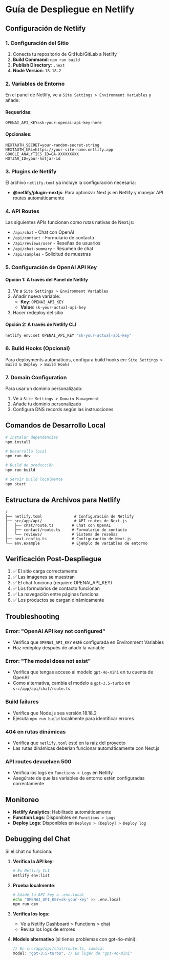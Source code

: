 # Guía de Despliegue en Netlify

## Configuración de Netlify

### 1. Configuración del Sitio

1. Conecta tu repositorio de GitHub/GitLab a Netlify
2. **Build Command**: `npm run build`
3. **Publish Directory**: `.next`
4. **Node Version**: `18.18.2`

### 2. Variables de Entorno

En el panel de Netlify, ve a `Site Settings > Environment Variables` y añade:

#### Requeridas:

```
OPENAI_API_KEY=sk-your-openai-api-key-here
```

#### Opcionales:

```
NEXTAUTH_SECRET=your-random-secret-string
NEXTAUTH_URL=https://your-site-name.netlify.app
GOOGLE_ANALYTICS_ID=GA-XXXXXXXXX
HOTJAR_ID=your-hotjar-id
```

### 3. Plugins de Netlify

El archivo `netlify.toml` ya incluye la configuración necesaria:

- **@netlify/plugin-nextjs**: Para optimizar Next.js en Netlify y manejar API routes automáticamente

### 4. API Routes

Las siguientes APIs funcionan como rutas nativas de Next.js:

- `/api/chat` - Chat con OpenAI
- `/api/contact` - Formulario de contacto
- `/api/reviews/user` - Reseñas de usuarios
- `/api/chat-summary` - Resumen de chat
- `/api/samples` - Solicitud de muestras

### 5. Configuración de OpenAI API Key

#### Opción 1: A través del Panel de Netlify

1. Ve a `Site Settings > Environment Variables`
2. Añadir nueva variable:
   - **Key**: `OPENAI_API_KEY`
   - **Value**: `sk-your-actual-api-key`
3. Hacer redeploy del sitio

#### Opción 2: A través de Netlify CLI

```bash
netlify env:set OPENAI_API_KEY "sk-your-actual-api-key"
```

### 6. Build Hooks (Opcional)

Para deployments automáticos, configura build hooks en:
`Site Settings > Build & Deploy > Build Hooks`

### 7. Domain Configuration

Para usar un dominio personalizado:

1. Ve a `Site Settings > Domain Management`
2. Añade tu dominio personalizado
3. Configura DNS records según las instrucciones

## Comandos de Desarrollo Local

```bash
# Instalar dependencias
npm install

# Desarrollo local
npm run dev

# Build de producción
npm run build

# Servir build localmente
npm start
```

## Estructura de Archivos para Netlify

```
/
├── netlify.toml              # Configuración de Netlify
├── src/app/api/              # API routes de Next.js
│   ├── chat/route.ts        # Chat con OpenAI
│   ├── contact/route.ts     # Formulario de contacto
│   └── reviews/             # Sistema de reseñas
├── next.config.ts           # Configuración de Next.js
└── env.example              # Ejemplo de variables de entorno
```

## Verificación Post-Despliegue

1. ✅ El sitio carga correctamente
2. ✅ Las imágenes se muestran
3. ✅ El chat funciona (requiere OPENAI_API_KEY)
4. ✅ Los formularios de contacto funcionan
5. ✅ La navegación entre páginas funciona
6. ✅ Los productos se cargan dinámicamente

## Troubleshooting

### Error: "OpenAI API key not configured"

- Verifica que `OPENAI_API_KEY` esté configurada en Environment Variables
- Haz redeploy después de añadir la variable

### Error: "The model does not exist"

- Verifica que tengas acceso al modelo `gpt-4o-mini` en tu cuenta de OpenAI
- Como alternativa, cambia el modelo a `gpt-3.5-turbo` en `src/app/api/chat/route.ts`

### Build failures

- Verifica que Node.js sea versión 18.18.2
- Ejecuta `npm run build` localmente para identificar errores

### 404 en rutas dinámicas

- Verifica que `netlify.toml` esté en la raíz del proyecto
- Las rutas dinámicas deberían funcionar automáticamente con Next.js

### API routes devuelven 500

- Verifica los logs en `Functions > Logs` en Netlify
- Asegúrate de que las variables de entorno estén configuradas correctamente

## Monitoreo

- **Netlify Analytics**: Habilitado automáticamente
- **Function Logs**: Disponibles en `Functions > Logs`
- **Deploy Logs**: Disponibles en `Deploys > [Deploy] > Deploy log`

## Debugging del Chat

Si el chat no funciona:

1. **Verifica la API key**:

   ```bash
   # En Netlify CLI
   netlify env:list
   ```

2. **Prueba localmente**:

   ```bash
   # Añade tu API key a .env.local
   echo "OPENAI_API_KEY=sk-your-key" >> .env.local
   npm run dev
   ```

3. **Verifica los logs**:

   - Ve a Netlify Dashboard > Functions > chat
   - Revisa los logs de errores

4. **Modelo alternativo** (si tienes problemas con gpt-4o-mini):
   ```typescript
   // En src/app/api/chat/route.ts, cambia:
   model: "gpt-3.5-turbo", // En lugar de "gpt-4o-mini"
   ```
